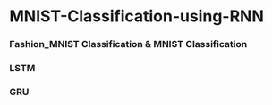 # MNIST-Classification-using-RNN

### Fashion_MNIST Classification & MNIST Classification

### LSTM
### GRU
